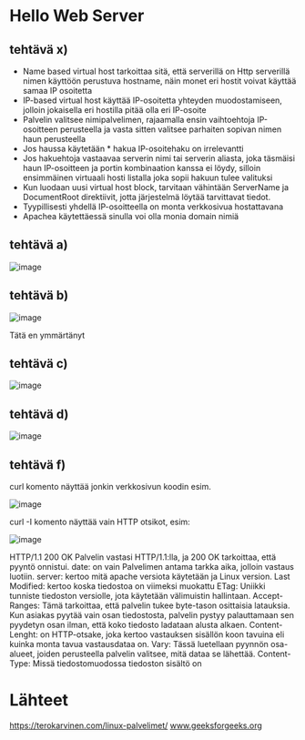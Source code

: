 # Hello Web Server

## tehtävä x)

- Name based virtual host tarkoittaa sitä, että serverillä on Http serverillä nimen käyttöön perustuva hostname, näin monet eri hostit voivat käyttää samaa IP osoitetta
- IP-based virtual host käyttää IP-osoitetta yhteyden muodostamiseen, jolloin jokaisella eri hostilla pitää olla eri IP-osoite
- Palvelin valitsee nimipalvelimen, rajaamalla ensin vaihtoehtoja IP-osoitteen perusteella ja vasta sitten valitsee parhaiten sopivan nimen haun perusteella
- Jos haussa käytetään * hakua IP-osoitehaku on irrelevantti
- Jos hakuehtoja vastaavaa serverin nimi tai serverin aliasta, joka täsmäisi haun IP-osoitteen ja portin kombinaation kanssa ei löydy, silloin ensimmäinen virtuaali hosti listalla joka sopii hakuun tulee valituksi
- Kun luodaan uusi virtual host block, tarvitaan vähintään ServerName ja DocumentRoot direktiivit, jotta järjestelmä löytää tarvittavat tiedot.
- Tyypillisesti yhdellä IP-osoitteella on monta verkkosivua hostattavana
- Apachea käytettäessä sinulla voi olla monia domain nimiä

## tehtävä a)

![image](https://github.com/user-attachments/assets/77218541-a153-46da-953c-885303c2e32d)

## tehtävä b)

![image](https://github.com/user-attachments/assets/49548738-31bc-476c-a59f-4e7ecddc1599)

Tätä en ymmärtänyt

## tehtävä c)

![image](https://github.com/user-attachments/assets/8dd6941c-208c-4305-8afb-2b5a89dc6b10)

## tehtävä d)


![image](https://github.com/user-attachments/assets/64d27837-2905-4959-82d7-183d448547f1)

## tehtävä f)

curl komento näyttää jonkin verkkosivun koodin esim.


![image](https://github.com/user-attachments/assets/90d750a1-c0b4-450e-aae6-138e5ad1cc56)

curl -I komento näyttää vain HTTP otsikot, esim:

![image](https://github.com/user-attachments/assets/851e9f16-d723-4f4b-b4fe-1dbba6887fac)

HTTP/1.1 200 OK Palvelin vastasi HTTP/1.1:lla, ja 200 OK tarkoittaa, että pyyntö onnistui.
date: on vain Palvelimen antama tarkka aika, jolloin vastaus luotiin.
server: kertoo mitä apache versiota käytetään ja Linux version.
Last Modified: kertoo koska tiedostoa on viimeksi muokattu
ETag: Uniikki tunniste tiedoston versiolle, jota käytetään välimuistin hallintaan.
Accept-Ranges: Tämä tarkoittaa, että palvelin tukee byte-tason osittaisia latauksia. Kun asiakas pyytää vain osan tiedostosta, palvelin pystyy palauttamaan sen pyydetyn osan ilman,
että koko tiedosto ladataan alusta alkaen.
Content-Lenght: on HTTP-otsake, joka kertoo vastauksen sisällön koon tavuina eli kuinka monta tavua vastausdataa on.
Vary: Tässä luetellaan pyynnön osa-alueet, joiden perusteella palvelin valitsee, mitä dataa se lähettää.
Content-Type: Missä tiedostomuodossa tiedoston sisältö on


# Lähteet

https://terokarvinen.com/linux-palvelimet/
www.geeksforgeeks.org



